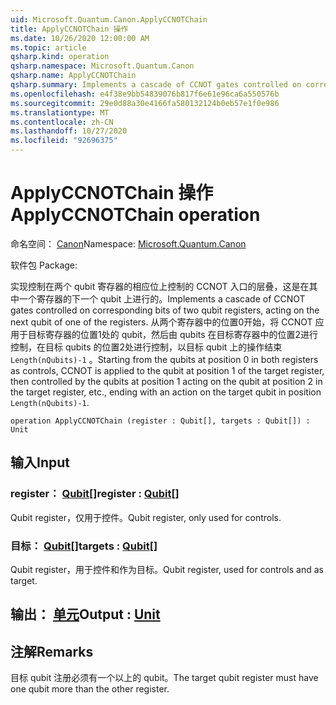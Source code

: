 ```yaml
---
uid: Microsoft.Quantum.Canon.ApplyCCNOTChain
title: ApplyCCNOTChain 操作
ms.date: 10/26/2020 12:00:00 AM
ms.topic: article
qsharp.kind: operation
qsharp.namespace: Microsoft.Quantum.Canon
qsharp.name: ApplyCCNOTChain
qsharp.summary: Implements a cascade of CCNOT gates controlled on corresponding bits of two qubit registers, acting on the next qubit of one of the registers. Starting from the qubits at position 0 in both registers as controls, CCNOT is applied to the qubit at position 1 of the target register, then controlled by the qubits at position 1 acting on the qubit at position 2 in the target register, etc., ending with an action on the target qubit in position `Length(nQubits)-1`.
ms.openlocfilehash: e4f38e9bb54839076b817f6e61e96ca6a550576b
ms.sourcegitcommit: 29e0d88a30e4166fa580132124b0eb57e1f0e986
ms.translationtype: MT
ms.contentlocale: zh-CN
ms.lasthandoff: 10/27/2020
ms.locfileid: "92696375"
---
```

# <a name="applyccnotchain-operation"></a><span data-ttu-id="03c43-102">ApplyCCNOTChain 操作</span><span class="sxs-lookup"><span data-stu-id="03c43-102">ApplyCCNOTChain operation</span></span>

<span data-ttu-id="03c43-103">命名空间： [Canon](xref:Microsoft.Quantum.Canon)</span><span class="sxs-lookup"><span data-stu-id="03c43-103">Namespace: [Microsoft.Quantum.Canon](xref:Microsoft.Quantum.Canon)</span></span>

<span data-ttu-id="03c43-104">软件包 [](https://nuget.org/packages/)</span><span class="sxs-lookup"><span data-stu-id="03c43-104">Package: [](https://nuget.org/packages/)</span></span>


<span data-ttu-id="03c43-105">实现控制在两个 qubit 寄存器的相应位上控制的 CCNOT 入口的层叠，这是在其中一个寄存器的下一个 qubit 上进行的。</span><span class="sxs-lookup"><span data-stu-id="03c43-105">Implements a cascade of CCNOT gates controlled on corresponding bits of two qubit registers, acting on the next qubit of one of the registers.</span></span>
<span data-ttu-id="03c43-106">从两个寄存器中的位置0开始，将 CCNOT 应用于目标寄存器的位置1处的 qubit，然后由 qubits 在目标寄存器中的位置2进行控制，在目标 qubits 的位置2处进行控制，以目标 qubit 上的操作结束 `Length(nQubits)-1` 。</span><span class="sxs-lookup"><span data-stu-id="03c43-106">Starting from the qubits at position 0 in both registers as controls, CCNOT is applied to the qubit at position 1 of the target register, then controlled by the qubits at position 1 acting on the qubit at position 2 in the target register, etc., ending with an action on the target qubit in position `Length(nQubits)-1`.</span></span>

```qsharp
operation ApplyCCNOTChain (register : Qubit[], targets : Qubit[]) : Unit
```


## <a name="input"></a><span data-ttu-id="03c43-107">输入</span><span class="sxs-lookup"><span data-stu-id="03c43-107">Input</span></span>

### <a name="register--qubit"></a><span data-ttu-id="03c43-108">register： [Qubit](xref:microsoft.quantum.lang-ref.qubit)[]</span><span class="sxs-lookup"><span data-stu-id="03c43-108">register : [Qubit](xref:microsoft.quantum.lang-ref.qubit)[]</span></span>

<span data-ttu-id="03c43-109">Qubit register，仅用于控件。</span><span class="sxs-lookup"><span data-stu-id="03c43-109">Qubit register, only used for controls.</span></span>


### <a name="targets--qubit"></a><span data-ttu-id="03c43-110">目标： [Qubit](xref:microsoft.quantum.lang-ref.qubit)[]</span><span class="sxs-lookup"><span data-stu-id="03c43-110">targets : [Qubit](xref:microsoft.quantum.lang-ref.qubit)[]</span></span>

<span data-ttu-id="03c43-111">Qubit register，用于控件和作为目标。</span><span class="sxs-lookup"><span data-stu-id="03c43-111">Qubit register, used for controls and as target.</span></span>



## <a name="output--unit"></a><span data-ttu-id="03c43-112">输出： [单元](xref:microsoft.quantum.lang-ref.unit)</span><span class="sxs-lookup"><span data-stu-id="03c43-112">Output : [Unit](xref:microsoft.quantum.lang-ref.unit)</span></span>



## <a name="remarks"></a><span data-ttu-id="03c43-113">注解</span><span class="sxs-lookup"><span data-stu-id="03c43-113">Remarks</span></span>

<span data-ttu-id="03c43-114">目标 qubit 注册必须有一个以上的 qubit。</span><span class="sxs-lookup"><span data-stu-id="03c43-114">The target qubit register must have one qubit more than the other register.</span></span>